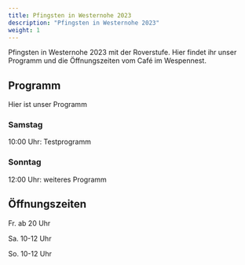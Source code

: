 ```yaml
---
title: Pfingsten in Westernohe 2023
description: "Pfingsten in Westernohe 2023"
weight: 1
---
```


Pfingsten in Westernohe 2023 mit der Roverstufe. Hier findet ihr unser Programm und die Öffnungszeiten vom Café im Wespennest.

## Programm
Hier ist unser Programm

### Samstag
10:00 Uhr: Testprogramm

### Sonntag
12:00 Uhr: weiteres Programm

## Öffnungszeiten
Fr. ab 20 Uhr

Sa. 10-12 Uhr

So. 10-12 Uhr
